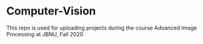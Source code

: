 # Computer-Vision
This repo is used for uploading projects during the course Advanced Image Processing at JBNU, Fall 2020
